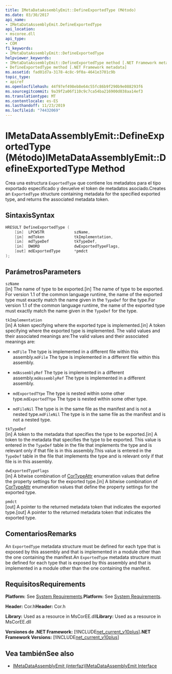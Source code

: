 ```yaml
---
title: IMetaDataAssemblyEmit::DefineExportedType (Método)
ms.date: 03/30/2017
api_name:
- IMetaDataAssemblyEmit.DefineExportedType
api_location:
- mscoree.dll
api_type:
- COM
f1_keywords:
- IMetaDataAssemblyEmit::DefineExportedType
helpviewer_keywords:
- IMetaDataAssemblyEmit::DefineExportedType method [.NET Framework metadata]
- DefineExportedType method [.NET Framework metadata]
ms.assetid: fad01d7a-3178-4c8c-9f0a-4641e3701c9b
topic_type:
- apiref
ms.openlocfilehash: 44f97ef498eb8e64c55fc86b9f290b9e088293f6
ms.sourcegitcommit: 9a39f2a06f110c9c7ca54ba216900d038aa14ef3
ms.translationtype: MT
ms.contentlocale: es-ES
ms.lasthandoff: 11/23/2019
ms.locfileid: "74432069"
---
```

# <a name="imetadataassemblyemitdefineexportedtype-method"></a><span data-ttu-id="a41a3-102">IMetaDataAssemblyEmit::DefineExportedType (Método)</span><span class="sxs-lookup"><span data-stu-id="a41a3-102">IMetaDataAssemblyEmit::DefineExportedType Method</span></span>
<span data-ttu-id="a41a3-103">Crea una estructura `ExportedType` que contiene los metadatos para el tipo exportado especificado y devuelve el token de metadatos asociado.</span><span class="sxs-lookup"><span data-stu-id="a41a3-103">Creates an `ExportedType` structure containing metadata for the specified exported type, and returns the associated metadata token.</span></span>  
  
## <a name="syntax"></a><span data-ttu-id="a41a3-104">Sintaxis</span><span class="sxs-lookup"><span data-stu-id="a41a3-104">Syntax</span></span>  
  
```cpp  
HRESULT DefineExportedType (  
    [in]  LPCWSTR             szName,  
    [in]  mdToken             tkImplementation,   
    [in]  mdTypeDef           tkTypeDef,  
    [in]  DWORD               dwExportedTypeFlags,  
    [out] mdExportedType      *pmdct  
);  
```  
  
## <a name="parameters"></a><span data-ttu-id="a41a3-105">Parámetros</span><span class="sxs-lookup"><span data-stu-id="a41a3-105">Parameters</span></span>  
 `szName`  
 <span data-ttu-id="a41a3-106">[in] The name of type to be exported.</span><span class="sxs-lookup"><span data-stu-id="a41a3-106">[in] The name of type to be exported.</span></span> <span data-ttu-id="a41a3-107">For version 1.1 of the common language runtime, the name of the exported type must exactly match the name given in the `TypeDef` for the type.</span><span class="sxs-lookup"><span data-stu-id="a41a3-107">For version 1.1 of the common language runtime, the name of the exported type must exactly match the name given in the `TypeDef` for the type.</span></span>  
  
 `tkImplementation`  
 <span data-ttu-id="a41a3-108">[in] A token specifying where the exported type is implemented.</span><span class="sxs-lookup"><span data-stu-id="a41a3-108">[in] A token specifying where the exported type is implemented.</span></span> <span data-ttu-id="a41a3-109">The valid values and their associated meanings are:</span><span class="sxs-lookup"><span data-stu-id="a41a3-109">The valid values and their associated meanings are:</span></span>  
  
- <span data-ttu-id="a41a3-110">`mdFile` The type is implemented in a different file within this assembly.</span><span class="sxs-lookup"><span data-stu-id="a41a3-110">`mdFile` The type is implemented in a different file within this assembly.</span></span>  
  
- <span data-ttu-id="a41a3-111">`mdAssemblyRef` The type is implemented in a different assembly.</span><span class="sxs-lookup"><span data-stu-id="a41a3-111">`mdAssemblyRef` The type is implemented in a different assembly.</span></span>  
  
- <span data-ttu-id="a41a3-112">`mdExportedTYpe` The type is nested within some other type.</span><span class="sxs-lookup"><span data-stu-id="a41a3-112">`mdExportedTYpe` The type is nested within some other type.</span></span>  
  
- <span data-ttu-id="a41a3-113">`mdFileNil` The type is in the same file as the manifest and is not a nested type.</span><span class="sxs-lookup"><span data-stu-id="a41a3-113">`mdFileNil` The type is in the same file as the manifest and is not a nested type.</span></span>  
  
 `tkTypeDef`  
 <span data-ttu-id="a41a3-114">[in] A token to the metadata that specifies the type to be exported.</span><span class="sxs-lookup"><span data-stu-id="a41a3-114">[in] A token to the metadata that specifies the type to be exported.</span></span> <span data-ttu-id="a41a3-115">This value is entered in the `TypeDef` table in the file that implements the type and is relevant only if that file is in this assembly.</span><span class="sxs-lookup"><span data-stu-id="a41a3-115">This value is entered in the `TypeDef` table in the file that implements the type and is relevant only if that file is in this assembly.</span></span>  
  
 `dwExportedTypeFlags`  
 <span data-ttu-id="a41a3-116">[in] A bitwise combination of [CorTypeAttr](../../../../docs/framework/unmanaged-api/metadata/cortypeattr-enumeration.md) enumeration values that define the property settings for the exported type.</span><span class="sxs-lookup"><span data-stu-id="a41a3-116">[in] A bitwise combination of [CorTypeAttr](../../../../docs/framework/unmanaged-api/metadata/cortypeattr-enumeration.md) enumeration values that define the property settings for the exported type.</span></span>  
  
 `pmdct`  
 <span data-ttu-id="a41a3-117">[out] A pointer to the returned metadata token that indicates the exported type.</span><span class="sxs-lookup"><span data-stu-id="a41a3-117">[out] A pointer to the returned metadata token that indicates the exported type.</span></span>  
  
## <a name="remarks"></a><span data-ttu-id="a41a3-118">Comentarios</span><span class="sxs-lookup"><span data-stu-id="a41a3-118">Remarks</span></span>  
 <span data-ttu-id="a41a3-119">An `ExportedType` metadata structure must be defined for each type that is exposed by this assembly and that is implemented in a module other than the one containing the manifest.</span><span class="sxs-lookup"><span data-stu-id="a41a3-119">An `ExportedType` metadata structure must be defined for each type that is exposed by this assembly and that is implemented in a module other than the one containing the manifest.</span></span>  
  
## <a name="requirements"></a><span data-ttu-id="a41a3-120">Requisitos</span><span class="sxs-lookup"><span data-stu-id="a41a3-120">Requirements</span></span>  
 <span data-ttu-id="a41a3-121">**Platform:** See [System Requirements](../../../../docs/framework/get-started/system-requirements.md).</span><span class="sxs-lookup"><span data-stu-id="a41a3-121">**Platform:** See [System Requirements](../../../../docs/framework/get-started/system-requirements.md).</span></span>  
  
 <span data-ttu-id="a41a3-122">**Header:** Cor.h</span><span class="sxs-lookup"><span data-stu-id="a41a3-122">**Header:** Cor.h</span></span>  
  
 <span data-ttu-id="a41a3-123">**Library:** Used as a resource in MsCorEE.dll</span><span class="sxs-lookup"><span data-stu-id="a41a3-123">**Library:** Used as a resource in MsCorEE.dll</span></span>  
  
 <span data-ttu-id="a41a3-124">**Versiones de .NET Framework:** [!INCLUDE[net_current_v10plus](../../../../includes/net-current-v10plus-md.md)]</span><span class="sxs-lookup"><span data-stu-id="a41a3-124">**.NET Framework Versions:** [!INCLUDE[net_current_v10plus](../../../../includes/net-current-v10plus-md.md)]</span></span>  
  
## <a name="see-also"></a><span data-ttu-id="a41a3-125">Vea también</span><span class="sxs-lookup"><span data-stu-id="a41a3-125">See also</span></span>

- [<span data-ttu-id="a41a3-126">IMetaDataAssemblyEmit (interfaz)</span><span class="sxs-lookup"><span data-stu-id="a41a3-126">IMetaDataAssemblyEmit Interface</span></span>](../../../../docs/framework/unmanaged-api/metadata/imetadataassemblyemit-interface.md)
